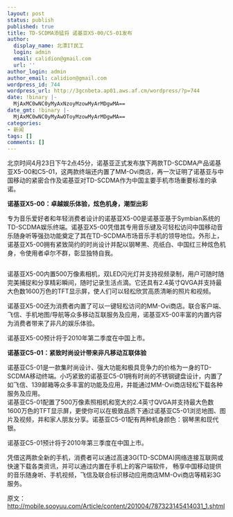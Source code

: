 ```yaml
---
layout: post
status: publish
published: true
title: TD-SCDMA添猛将 诺基亚X5-00/C5-01发布
author:
  display_name: 北漂IT民工
  login: admin
  email: calidion@gmail.com
  url: ''
author_login: admin
author_email: calidion@gmail.com
wordpress_id: 744
wordpress_url: http://3gcnbeta.ap01.aws.af.cm/wordpress/?p=744
date: !binary |-
  MjAxMC0wNC0yMyAxNzoyMzowMyArMDgwMA==
date_gmt: !binary |-
  MjAxMC0wNC0yMyAwOToyMzowMyArMDgwMA==
categories:
- 新闻
tags: []
comments: []
---
```

<p>北京时间4月23日下午2点45分，诺基亚正式发布旗下两款TD-SCDMA产品诺基亚X5-00和C5-01，这两款终端还内置了MM-Ovi商店，再一次证明了诺基亚与中国移动的紧密合作及诺基亚对TD-SCDMA作为中国主要手机市场重要标准的承诺。</p>
<p><strong>诺基亚X5-00：卓越娱乐体验，炫色机身，潮型出彩</strong></p>
<p>专为音乐爱好者和年轻消费者设计的诺基亚X5-00是诺基亚基于Symbian系统的TD-SCDMA娱乐终端。诺基亚X5-00凭借其专用音乐键及可轻松访问中国移动音乐随身听等强劲功能奠定了其在TD-SCDMA市场音乐手机的领导地位。外形上，诺基亚X5-00拥有紧致简约的时尚设计并配以钢琴黑、亮纸白、中国红三种炫色机身，令使用者卓尔不群，彰显独特自我。</p>
<p><img src="http://img.cnbeta.com/newsimg/100423/15354902059561361.jpg" alt="" /></p>
<p>诺基亚X5-00内置500万像素相机，双LED闪光灯并支持视频录制，用户可随时随完美捕捉和分享精彩瞬间，随时记录生活点滴。它还具有2.4英寸QVGA并支持最大色数1600万色的TFT显示屏，使人们可以轻松欣赏高质清晰的照片和视频。<br />
<img src="http://img.cnbeta.com/newsimg/100423/15355011793366481.jpg" alt="" /></p>
<p>诺基亚X5-00还为消费者内置了可以一键轻松访问的MM-Ovi商店。联合客户端、飞信、手机地图/导航等众多移动互联服务及应用，诺基亚X5-00丰富的内置内容为消费者带来了非凡的娱乐体验。</p>
<p>诺基亚X5-00预计将于2010年第二季度在中国上市。</p>
<p><strong>诺基亚C5-01：紧致时尚设计带来非凡移动互联体验</strong></p>
<p>诺基亚C5-01是一款集时尚设计、强大功能和极具竞争力的价格为一身的TD-SCDMA移动终端。小巧紧致的诺基亚C5-01拥有时尚的不锈钢键盘设计，内置了如飞信、139邮箱等众多丰富的功能及应用，并能通过MM-Ovi商店轻松下载各种服务及应用。<br />
<img alt="" /><br />
诺基亚C5-01配置了500万像素照相机和宽大的2.4英寸QVGA并支持最大色数1600万色的TFT显示屏，更使你可以在极致品质下通过诺基亚C5-01浏览地图、图片及视频，并和家人朋友分享。诺基亚C5-01配有两种机身颜色：钢琴黑和现代银。</p>
<p>诺基亚C5-01预计将于2010年第三季度在中国上市。</p>
<p>凭借这两款全新的手机，消费者可以通过高速3G(TD-SCDMA)网络连接互联网或快速下载各类资讯，并可以通过内置在手机上的客户端软件， 畅享中国移动提供的音乐随身听、手机视频，飞信及联合标识移动应用商店MM-Ovi商店等精彩3G服务。</p>
<p>原文：<a href="http://mobile.sooyuu.com/Article/content/201004/787323145414031_1.shtml">http://mobile.sooyuu.com/Article/content/201004/787323145414031_1.shtml</a></p>
